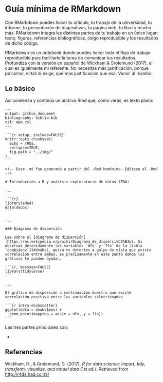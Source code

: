 
<!-- Este .md fue generado a partir del .Rmd homónimo. Edítese el .Rmd -->
Guía mínima de RMarkdown
========================

Con RMarkdown puedes hacer tu artículo, tu trabajo de la universidad, tu informe, tu presentación de diapositivas, tu página web, tu libro y mucho más. RMarkdown integra las distintas partes de tu trabajo en un único lugar: texto, figuras, referencias bibliográficas, ódigo reproducible y los resultados de dicho código.

RMarkdown es un *notebook* donde puedes hacer todo el flujo de trabajo reproducible para facilitarte la tarea de comunicar tus resultados. Profundiza con la versión en español de Wickham & Grolemund (2017), el cual es igualmente mi referente. No necesitas más justificación, porque pa'colmo, el tali lo exige, qué más justificación que esa. Vamo' al mambo.

Lo básico
---------

Así comienza y continúa un archivo Rmd que, como verás, es texto plano:

    ---
    output: github_document
    bibliography: biblio.bib
    csl: apa.csl
    ---

    ```{r setup, include=FALSE}
    knitr::opts_chunk$set(
      echo = TRUE,
      collapse=TRUE,
      fig.path = "../img/"
    )
    ```

    <!-- Este .md fue generado a partir del .Rmd homónimo. Edítese el .Rmd -->

    # Introducción a R y análisis exploratorio de datos (EDA)

    ...

    ```{r}
    library(ade4)
    data(doubs)
    ```

    ...

    ### Diagrama de dispersión

    Lee sobre el [diagrama de dispersión](https://es.wikipedia.org/wiki/Diagrama_de_dispersi%C3%B3n). Si observas detenidamente las variables `dfs` y `flo` de la [tabla `doubs$env`](#doubs), quizá no detectes a golpe de vista que existe correlación entre ambas; es precisamente en este punto donde los gráficos te pueden ayudar.

    ```{r, message=FALSE}
    library(tidyverse)
    ```

    ...

    El gráfico de dispersión a continuación muestra que existe  correlación positiva entre las variables seleccionadas.

    ```{r intro-doubscatter}
    ggplot(data = doubs$env) +
      geom_point(mapping = aes(x = dfs, y = flo))
    ```

Las tres partes principales son:

-   

Referencias
-----------

Wickham, H., & Grolemund, G. (2017). *R for data science: Import, tidy, transform, visualize, and model data* (1st ed.). Retrieved from <http://r4ds.had.co.nz/>
